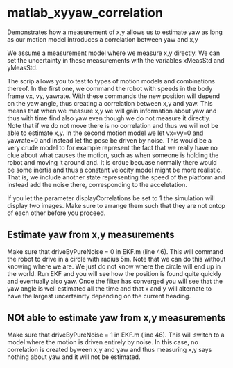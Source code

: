 # matlab_xyyaw_correlation
Demonstrates how a measurement of x,y allows us to estimate yaw as long as our motion model introduces a correlation between yaw and x,y

We assume a measurement model where we measure x,y directly. We can set the uncertainty in these measurements with the variables xMeasStd and yMeasStd.

The scrip allows you to test to types of motion models and combinations thereof. In the first one, we command the robot with speeds in the body frame vx, vy, yawrate. With these commands the new position will depend on the yaw angle, thus creating a correlation between x,y and yaw. This means that when we measure x,y we will gain information about yaw and thus with time find also yaw even though we do not measure it directly. Note that if we do not move there is no correlation and thus we will not be able to estimate x,y. In the second motion model we let vx=vy=0 and yawrate=0 and instead let the pose be driven by noise. This would be a very crude model to for example represent the fact that we really have no clue about what causes the motion, such as when someone is holding the robot and moving it around and. It is crdue becuase normally there would be some inertia and thus a constant velocity model might be more realistic. That is, we include another state representing the speed of the platform and instead add the noise there, corresponding to the acceletation.

If you let the parameter displayCorrelations be set to 1 the simulation will display two images. Make sure to arrange them such that they are not ontop of each other before you proceed.

## Estimate yaw from x,y measurements
Make sure that driveByPureNoise = 0 in EKF.m (line 46). This will command the robot to drive in a circle with radius 5m. Note that we can do this without knowing where we are. We just do not know where the circle will end up in the world. Run EKF and you will see how the position is found quite quickly and eventually also yaw. Once the filter has converged you will see that the yaw angle is well estimated all the time and that x and y will alternate to have the largest uncertainrty depending on the current heading. 

## NOt able to estimate yaw from x,y measurements
Make sure that driveByPureNoise = 1 in EKF.m (line 46). This will switch to a model where the motion is driven entirely by noise. In this case, no correlation is created byween x,y and yaw and thus measuring x,y says nothing about yaw and it will not be estimated.
